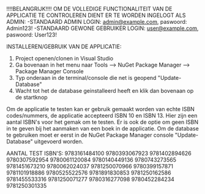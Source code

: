 !!!!BELANGRIJK!!!!
OM DE VOLLEDIGE FUNCTIONALITEIT VAN DE APPLICATIE TE CONTROLEREN DIENT ER TE WORDEN INGELOGT ALS ADMIN:
-STANDAARD ADMIN LOGIN: admin@example.com, paswoord: Admin123!
-STANDAARD GEWONE GEBRUIKER LOGIN: user@example.com, paswoord: User123!

INSTALLEREN/GEBRUIK VAN DE APPLICATIE:
1) Project openen/clonen in Visual Studio
2) Ga bovenaan in het menu naar Tools --> NuGet Package Manager --> Package Manager Console
3) Typ onderaan in de terminal/console die net is geopend "Update-Database"
4) Wacht tot het de database geinstalleerd heeft en klik dan bovenaan op de startknop

Om de applicatie te testen kan er gebruik gemaakt worden van echte ISBN codes/nummers, de applicatie accepteerd ISBN 10 en ISBN 13. Hier zijn een aantal ISBN's voor het gemak om te testen. Er is ook de optie om geen ISBN in te geven bij het aanmaken van een boek in de applicatie. Om de database te gebruiken moet er eerst in de NuGet Package Manager console "Update-Database" uitgevoerd worden.

AANTAL TEST ISBN'S:
9783161484100 9780393067923 9781402894626 9780307592954 9780061120084 9780140449136 9780743273565 9781451673210 9780062024037 9781250070966 9780399157871 9781101918886 9780525522576 9781891830853 9781250162586 9781455533316 9781250071277 9780316277098 9780452284234 9781250301335
